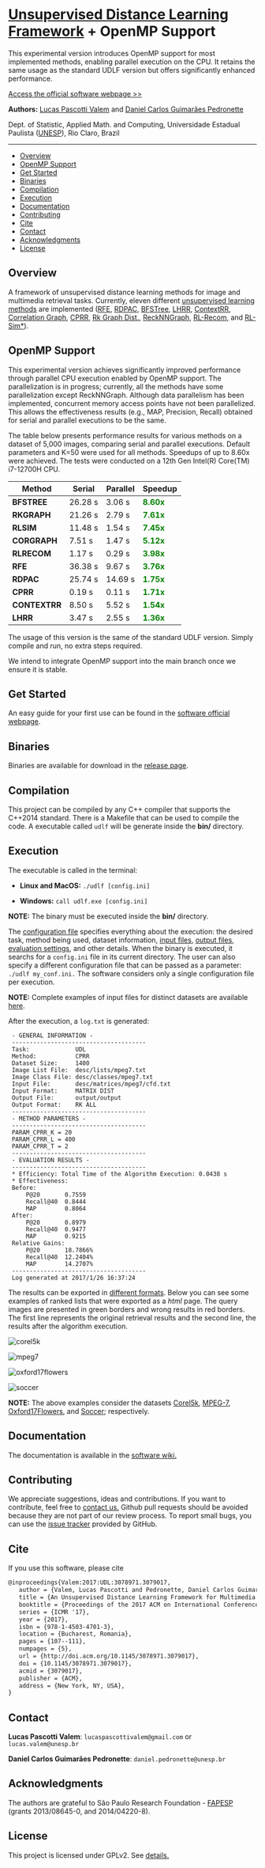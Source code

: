 # [Unsupervised Distance Learning Framework](http://www.ic.unicamp.br/~dcarlos/UDLF/index.html) + OpenMP Support

This experimental version introduces OpenMP support for most implemented methods, enabling parallel execution on the CPU. It retains the same usage as the standard UDLF version but offers significantly enhanced performance.


[Access the official software webpage >>](http://www.ic.unicamp.br/~dcarlos/UDLF/index.html)

**Authors:** [Lucas Pascotti Valem](http://www.lucasvalem.com) and [Daniel Carlos Guimarães Pedronette](http://www.ic.unicamp.br/~dcarlos/)

Dept. of Statistic, Applied Math. and Computing, Universidade Estadual Paulista ([UNESP](http://www.rc.unesp.br/)), Rio Claro, Brazil

----------------------
* [Overview](#overview)
* [OpenMP Support](#openmp-support)
* [Get Started](#get-started)
* [Binaries](#binaries)
* [Compilation](#compilation)
* [Execution](#execution)
* [Documentation](#documentation)
* [Contributing](#contributing)
* [Cite](#cite)
* [Contact](#contact)
* [Acknowledgments](#acknowledgments)
* [License](#license)

## Overview
A framework of unsupervised distance learning methods for image and multimedia retrieval tasks.
Currently, eleven different [unsupervised learning methods](https://github.com/UDLF/UDLF/wiki/Methods) are implemented
([RFE](https://doi.org/10.1109/TIP.2023.3268868),
[RDPAC](https://doi.org/10.3390/jimaging7030049),
[BFSTree](https://doi.org/10.1016/j.patcog.2020.107666),
[LHRR](http://doi.org/10.1109/TIP.2019.2920526),
[ContextRR](http://dl.acm.org/citation.cfm?id=1948207.1948291),
[Correlation Graph](http://dx.doi.org/10.1016/j.neucom.2016.03.081),
[CPRR](http://dx.doi.org/10.1109/SIBGRAPI.2016.042),
[Rk Graph Dist.](http://dx.doi.org/10.1016/j.patrec.2016.05.021),
[ReckNNGraph](http://dx.doi.org/10.1016/j.imavis.2013.12.009),
[RL-Recom](http://dx.doi.org/10.1145/2671188.2749336),
and [RL-Sim*](http://dx.doi.org/10.1145/2671188.2749335)).

## OpenMP Support
This experimental version achieves significantly improved performance through parallel CPU execution enabled by OpenMP support.
The parallelization is in progress; currently, all the methods have some parallelization except ReckNNGraph.
Although data parallelism has been implemented, concurrent memory access points have not been parallelized.
This allows the effectiveness results (e.g., MAP, Precision, Recall) obtained for serial and parallel executions to be the same.

The table below presents performance results for various methods on a dataset of 5,000 images, comparing serial and parallel executions. Default parameters and K=50 were used for all methods. Speedups of up to 8.60x were achieved. The tests were conducted on a 12th Gen Intel(R) Core(TM) i7-12700H CPU.

<center>

| **Method**     | Serial   | Parallel | **Speedup**  |
|----------------|----------|-----------|--------------|
| **BFSTREE**    | 26.28 s  | 3.06 s    | **<span style="color:green">8.60x</span>**  |
| **RKGRAPH**    | 21.26 s  | 2.79 s    | **<span style="color:green">7.61x</span>**  |
| **RLSIM**      | 11.48 s  | 1.54 s    | **<span style="color:green">7.45x</span>**  |
| **CORGRAPH**   | 7.51 s   | 1.47 s    | **<span style="color:green">5.12x</span>**  |
| **RLRECOM**    | 1.17 s   | 0.29 s    | **<span style="color:green">3.98x</span>**  |
| **RFE**        | 36.38 s  | 9.67 s    | **<span style="color:green">3.76x</span>**  |
| **RDPAC**      | 25.74 s  | 14.69 s   | **<span style="color:green">1.75x</span>**  |
| **CPRR**       | 0.19 s   | 0.11 s    | **<span style="color:green">1.71x</span>**  |
| **CONTEXTRR**  | 8.50 s   | 5.52 s    | **<span style="color:green">1.54x</span>**  |
| **LHRR**       | 3.47 s   | 2.55 s    | **<span style="color:green">1.36x</span>**  |

</center>

The usage of this version is the same of the standard UDLF version.
Simply compile and run, no extra steps required.

We intend to integrate OpenMP support into the main branch once we ensure it is stable.

## Get Started
An easy guide for your first use can be found in the [software official webpage](http://www.ic.unicamp.br/%7Edcarlos/UDLF/getStarted.html).

## Binaries
Binaries are available for download in the [release page](https://github.com/UDLF/UDLF/releases).

## Compilation
This project can be compiled by any C++ compiler that supports the C++2014 standard. There is a Makefile that can be used to compile the code. A executable called `udlf` will be generate inside the **bin/** directory.

## Execution
The executable is called in the terminal:

- **Linux and MacOS:** `./udlf [config.ini]`

- **Windows:**  `call udlf.exe [config.ini]`

**NOTE:** The binary must be executed inside the **bin/** directory.

The [configuration file](https://github.com/UDLF/UDLF/wiki/Configuration) specifies everything about the execution:
the desired task, method being used, dataset information, [input files](https://github.com/UDLF/UDLF/wiki/File-Formats),
[output files](https://github.com/UDLF/UDLF/wiki/File-Formats),
[evaluation settings](https://github.com/UDLF/UDLF/wiki/Evaluation),
and other details.
When the binary is executed, it searchs for a `config.ini` file in its current directory. The user can also specify a different
configuration file that can be passed as a parameter: `./udlf my_conf.ini.` The software considers only a single configuration file per execution.

**NOTE:** Complete examples of input files for distinct datasets are available [here](https://github.com/UDLF/Datasets).

After the execution, a `log.txt` is generated:

```
 - GENERAL INFORMATION -
 --------------------------------------
 Task:             UDL
 Method:           CPRR
 Dataset Size:     1400
 Image List File:  desc/lists/mpeg7.txt
 Image Class File: desc/classes/mpeg7.txt
 Input File:       desc/matrices/mpeg7/cfd.txt
 Input Format:     MATRIX DIST
 Output File:      output/output
 Output Format:    RK ALL
 --------------------------------------
 - METHOD PARAMETERS -
 --------------------------------------
 PARAM_CPRR_K = 20
 PARAM_CPRR_L = 400
 PARAM_CPRR_T = 2
 --------------------------------------
 - EVALUATION RESULTS -
 --------------------------------------
 * Efficiency: Total Time of the Algorithm Execution: 0.0438 s
 * Effectiveness:
 Before:
	 P@20		0.7559
	 Recall@40	0.8444
	 MAP		0.8064
 After:
	 P@20		0.8979
	 Recall@40	0.9477
	 MAP		0.9215
 Relative Gains:
	 P@20		18.7866%
	 Recall@40	12.2404%
	 MAP		14.2707%
 --------------------------------------
 Log generated at 2017/1/26 16:37:24
```

The results can be exported in [different formats](https://github.com/UDLF/UDLF/wiki/File-Formats).
Below you can see some examples of ranked lists that were exported as a *html* page.
The query images are presented in green borders and wrong results in red borders.
The first line represents the original retrieval results and the second line, the results after the algorithm execution.

![corel5k](https://github.com/UDLF/UDLF/blob/master/visual_examples/corel5k.png)

![mpeg7](https://github.com/UDLF/UDLF/blob/master/visual_examples/mpeg7.png)

![oxford17flowers](https://github.com/UDLF/UDLF/blob/master/visual_examples/oxford17flowers.png)

![soccer](https://github.com/UDLF/UDLF/blob/master/visual_examples/soccer.png)

**NOTE:** The above examples consider the datasets
[Corel5k](http://www.ci.gxnu.edu.cn/cbir/Dataset.aspx),
[MPEG-7](http://www.dabi.temple.edu/~shape/MPEG7/dataset.html),
[Oxford17Flowers](http://www.robots.ox.ac.uk/~vgg/data/flowers/), and
[Soccer](http://lear.inrialpes.fr/people/vandeweijer/data.html);
respectively.

## Documentation
The documentation is available in the [software wiki.](https://github.com/UDLF/UDLF/wiki)

## Contributing
We appreciate suggestions, ideas and contributions.
If you want to contribute, feel free to [contact us.](#contact)
Github pull requests should be avoided because they are not part of our review process.
To report small bugs, you can use the [issue tracker](https://github.com/UDLF/UDLF/issues) provided by GitHub.

## Cite
If you use this software, please cite

 ```latex
@inproceedings{Valem:2017:UDL:3078971.3079017,
	author = {Valem, Lucas Pascotti and Pedronette, Daniel Carlos Guimar\~{a}es},
	title = {An Unsupervised Distance Learning Framework for Multimedia Retrieval},
	booktitle = {Proceedings of the 2017 ACM on International Conference on Multimedia Retrieval},
	series = {ICMR '17},
	year = {2017},
	isbn = {978-1-4503-4701-3},
	location = {Bucharest, Romania},
	pages = {107--111},
	numpages = {5},
	url = {http://doi.acm.org/10.1145/3078971.3079017},
	doi = {10.1145/3078971.3079017},
	acmid = {3079017},
	publisher = {ACM},
	address = {New York, NY, USA},
}
```

## Contact
**Lucas Pascotti Valem**: `lucaspascottivalem@gmail.com` or `lucas.valem@unesp.br`

**Daniel Carlos Guimarães Pedronette**: `daniel.pedronette@unesp.br`

## Acknowledgments
The authors are grateful to São Paulo Research Foundation - [FAPESP](http://www.fapesp.br/en/) (grants 2013/08645-0, and 2014/04220-8).

## License
This project is licensed under GPLv2. See [details.](https://github.com/UDLF/UDLF/blob/master/LICENSE)

